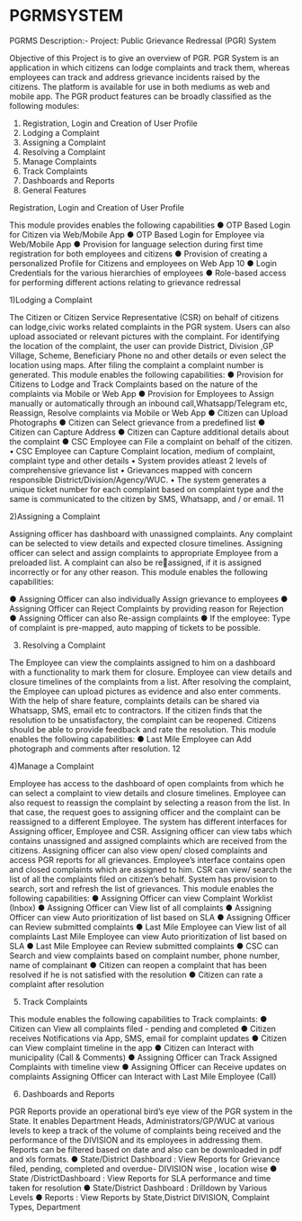 # PGRMSYSTEM
PGRMS
Description:-
Project: Public Grievance Redressal (PGR) System 
 
Objective of this Project is to give an overview of PGR. PGR System is an 
application in which citizens can lodge complaints and track them, whereas employees can 
track and address grievance incidents raised by the citizens. The platform is available for use 
in both mediums as web and mobile app. The PGR product features can be broadly classified 
as the following modules: 
 
1. Registration, Login and Creation of User Profile 
2. Lodging a Complaint 
3. Assigning a Complaint 
4. Resolving a Complaint 
5. Manage Complaints 
6. Track Complaints 
7. Dashboards and Reports 
8. General Features 
 
Registration, Login and Creation of User Profile 
 
This module provides enables the following capabilities 
● OTP Based Login for Citizen via Web/Mobile App 
● OTP Based Login for Employee via Web/Mobile App 
● Provision for language selection during first time registration for both employees and 
citizens 
● Provision of creating a personalized Profile for Citizens and employees on Web App 
10
● Login Credentials for the various hierarchies of employees 
● Role-based access for performing different actions relating to grievance redressal 
 
1)Lodging a Complaint 
 
The Citizen or Citizen Service Representative (CSR) on behalf of citizens can 
lodge,civic works 
related complaints in the PGR system. Users can also upload associated or relevant pictures 
with the complaint. For identifying the location of the complaint, the user can provide 
District, Division ,GP Village, Scheme, Beneficiary Phone no and other details or even select 
the location using maps. After filing the complaint a complaint number is generated. This 
module enables the following capabilities: 
● Provision for Citizens to Lodge and Track Complaints based on the nature of the 
complaints via Mobile or Web App 
● Provision for Employees to Assign manually or automatically through an inbound 
call,Whatsapp/Telegram etc, Reassign, Resolve complaints via Mobile or Web App 
● Citizen can Upload Photographs 
● Citizen can Select grievance from a predefined list 
● Citizen can Capture Address 
● Citizen can Capture additional details about the complaint 
 ● CSC Employee can File a complaint on behalf of the citizen. 
• CSC Employee can Capture Complaint location, medium of complaint, complaint 
type and other 
details 
• System provides atleast 2 levels of comprehensive grievance list 
• Grievances mapped with concern responsible District/Division/Agency/WUC. 
• The system generates a unique ticket number for each complaint based on 
complaint type and the same is communicated to the citizen by SMS, Whatsapp, 
and / or email. 
11
 
2)Assigning a Complaint 
 
Assigning officer has dashboard with unassigned complaints. Any complaint can be 
selected to view details and expected closure timelines. Assigning officer can select and 
assign complaints to appropriate Employee from a preloaded list. A complaint can also be reassigned, if it is assigned incorrectly or for any other reason. 
This module enables the following capabilities:
 
● Assigning Officer can also individually Assign grievance to employees 
● Assigning Officer can Reject Complaints by providing reason for Rejection 
● Assigning Officer can also Re-assign complaints 
● If the employee: Type of complaint is pre-mapped, auto mapping of tickets to be 
possible. 

 
3) Resolving a Complaint 


The Employee can view the complaints assigned to him on a dashboard with a 
functionality to mark 
them for closure. Employee can view details and closure timelines of the complaints from a 
list. After resolving the complaint, the Employee can upload pictures as evidence and also 
enter comments. With the help of share feature, complaints details can be shared via 
Whatsapp, SMS, email etc to contractors. If the citizen finds that the resolution to be 
unsatisfactory, the complaint can be reopened. Citizens should be able to provide feedback 
and rate the resolution. 
This module enables the following capabilities: 
● Last Mile Employee can Add photograph and comments after resolution. 
12

4)Manage a Complaint 


Employee has access to the dashboard of open complaints from which he can select a 
complaint to 
view details and closure timelines. Employee can also request to reassign the complaint by 
selecting a reason from the list. In that case, the request goes to assigning officer and the 
complaint can be reassigned to a different Employee. The system has different interfaces for 
Assigning officer, Employee and CSR. Assigning officer can view tabs which contains 
unassigned and assigned complaints which are received from the citizens. Assigning officer 
can also view open/ closed complaints and access PGR reports for all grievances. 
Employee’s interface contains open and closed complaints which are assigned to him. CSR 
can view/ search the list of all the complaints filed on citizen’s behalf. System has provision 
to search, sort and refresh the list of grievances. 
This module enables the following capabilities: 
● Assigning Officer can view Complaint Worklist (Inbox) 
● Assigning Officer can View list of all complaints 
● Assigning Officer can view Auto prioritization of list based on SLA 
● Assigning Officer can Review submitted complaints 
● Last Mile Employee can View list of all complaints 
Last Mile Employee can view Auto prioritization of list based on SLA 
● Last Mile Employee can Review submitted complaints 
● CSC can Search and view complaints based on complaint number, phone number, name of 
complainant 
● Citizen can reopen a complaint that has been resolved if he is not satisfied with the 
resolution ● Citizen can rate a complaint after resolution 
 

5) Track Complaints

This module enables the following capabilities to Track complaints: 
● Citizen can View all complaints filed - pending and completed 
● Citizen receives Notifications via App, SMS, email for complaint updates 
● Citizen can View complaint timeline in the app 
● Citizen can Interact with municipality (Call & Comments) 
● Assigning Officer can Track Assigned Complaints with timeline view ● Assigning 
Officer can Receive updates on complaints 
Assigning Officer can Interact with Last Mile Employee (Call) 
 
6) Dashboards and Reports 
 
PGR Reports provide an operational bird’s eye view of the PGR system in the State. It 
enables Department Heads, Administrators/GP/WUC at various levels to keep a track of the 
volume of complaints being received and the performance of the DIVISION and its 
employees in addressing them. Reports can be filtered based on date and also can be 
downloaded in pdf and xls formats. 
● State/District Dashboard : View Reports for Grievance filed, pending, completed and 
overdue- DIVISION wise , location wise 
● State /DistrictDashboard : View Reports for SLA performance and time taken for resolution 
● State/District Dashboard : Drilldown by Various Levels 
● Reports : View Reports by State,District DIVISION, Complaint Types, Department 

